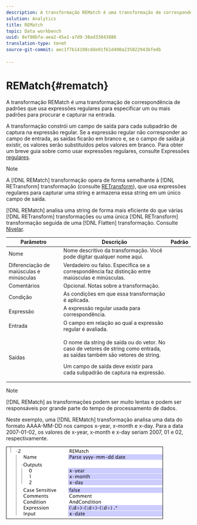 ```yaml
---
description: A transformação REMatch é uma transformação de correspondência de padrões que usa expressões regulares para especificar um ou mais padrões para procurar e capturar na entrada.
solution: Analytics
title: REMatch
topic: Data workbench
uuid: 8ef80bfa-aea2-45a1-a7d9-38ad33043886
translation-type: tm+mt
source-git-commit: aec1f7b14198cdde91f61d490a235022943bfedb

---
```



# REMatch{#rematch}

A transformação REMatch é uma transformação de correspondência de padrões que usa expressões regulares para especificar um ou mais padrões para procurar e capturar na entrada.

A transformação constrói um campo de saída para cada subpadrão de captura na expressão regular. Se a expressão regular não corresponder ao campo de entrada, as saídas ficarão em branco e, se o campo de saída já existir, os valores serão substituídos pelos valores em branco. Para obter um breve guia sobre como usar expressões regulares, consulte Expressões [regulares](../../../../../home/c-dataset-const-proc/c-reg-exp.md#concept-070077baa419475094ef0469e92c5b9c).

>[!NOTE]
>
>A [!DNL REMatch] transformação opera de forma semelhante à [!DNL RETransform] transformação (consulte [RETransform](../../../../../home/c-dataset-const-proc/c-data-trans/c-transf-types/c-standard-transf/c-retransform.md#concept-23f80aa0bc204565b337e5c4931f6a74)), que usa expressões regulares para capturar uma string e armazena essa string em um único campo de saída.

[!DNL REMatch] analisa uma string de forma mais eficiente do que várias [!DNL RETransform] transformações ou uma única [!DNL RETransform] transformação seguida de uma [!DNL Flatten] transformação. Consulte [Nivelar](../../../../../home/c-dataset-const-proc/c-data-trans/c-transf-types/c-standard-transf/c-flatten.md#concept-7acd351a6d2444bd960ca412ae3333ce).

<table id="table_7077578512B249E986BC79AE770CBD9A"> 
 <thead> 
  <tr> 
   <th colname="col1" class="entry"> Parâmetro </th> 
   <th colname="col2" class="entry"> Descrição </th> 
   <th colname="col3" class="entry"> Padrão </th> 
  </tr> 
 </thead>
 <tbody> 
  <tr> 
   <td colname="col1"> Nome </td> 
   <td colname="col2"> Nome descritivo da transformação. Você pode digitar qualquer nome aqui. </td> 
   <td colname="col3"></td> 
  </tr> 
  <tr> 
   <td colname="col1"> Diferenciação de maiúsculas e minúsculas </td> 
   <td colname="col2"> Verdadeiro ou falso. Especifica se a correspondência faz distinção entre maiúsculas e minúsculas. </td> 
   <td colname="col3"></td> 
  </tr> 
  <tr> 
   <td colname="col1"> Comentários </td> 
   <td colname="col2"> Opcional. Notas sobre a transformação. </td> 
   <td colname="col3"></td> 
  </tr> 
  <tr> 
   <td colname="col1"> Condição </td> 
   <td colname="col2"> As condições em que essa transformação é aplicada. </td> 
   <td colname="col3"></td> 
  </tr> 
  <tr> 
   <td colname="col1"> Expressão </td> 
   <td colname="col2"> A expressão regular usada para correspondência. </td> 
   <td colname="col3"></td> 
  </tr> 
  <tr> 
   <td colname="col1"> Entrada </td> 
   <td colname="col2"> O campo em relação ao qual a expressão regular é avaliada. </td> 
   <td colname="col3"></td> 
  </tr> 
  <tr> 
   <td colname="col1"> Saídas </td> 
   <td colname="col2"> <p>O nome da string de saída ou do vetor. No caso de vetores de string como entrada, as saídas também são vetores de string. </p> <p> Um campo de saída deve existir para cada subpadrão de captura na expressão. </p> </td> 
   <td colname="col3"></td> 
  </tr> 
 </tbody> 
</table>

>[!NOTE]
>
>[!DNL REMatch] as transformações podem ser muito lentas e podem ser responsáveis por grande parte do tempo de processamento de dados.

Neste exemplo, uma [!DNL REMatch] transformação analisa uma data do formato AAAA-MM-DD nos campos x-year, x-month e x-day. Para a data 2007-01-02, os valores de x-year, x-month e x-day seriam 2007, 01 e 02, respectivamente.

![](assets/cfg_TransformationType_REMatch.png)

